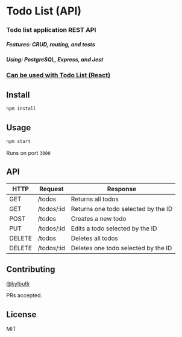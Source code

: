 # Todo List (API)
### Todo list application REST API
##### Features: CRUD, routing, and tests
##### Using: PostgreSQL, Express, and Jest
### [Can be used with Todo List (React)](https://github.com/kylbutlr/todo-list-react)

## Install

```bash
npm install
```

## Usage

```bash
npm start
```

Runs on port `3000`

## API

HTTP   | Request              | Response
--- | --- | ---
GET    | /todos     | Returns all todos
GET    | /todos/:id | Returns one todo selected by the ID
POST   | /todos     | Creates a new todo
PUT    | /todos/:id | Edits a todo selected by the ID
DELETE | /todos     | Deletes all todos
DELETE | /todos/:id | Deletes one todo selected by the ID

## Contributing

[@kylbutlr](https://github.com/kylbutlr)

PRs accepted.

## License

MIT
